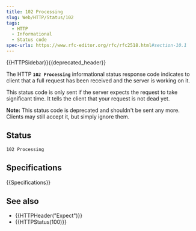 ```yaml
---
title: 102 Processing
slug: Web/HTTP/Status/102
tags:
  - HTTP
  - Informational
  - Status code
spec-urls: https://www.rfc-editor.org/rfc/rfc2518.html#section-10.1
---
```


{{HTTPSidebar}}{{deprecated_header}}

The HTTP **`102 Processing`** informational status response code indicates to client that a full request has been received and the server is working on it.

This status code is only sent if the server expects the request to take significant time. It tells the client that your request is not dead yet.

**Note:** This status code is deprecated and shouldn't be sent any more. Clients may still accept it, but simply ignore them.

## Status

```
102 Processing
```

## Specifications

{{Specifications}}

## See also

- {{HTTPHeader("Expect")}}
- {{HTTPStatus(100)}}
